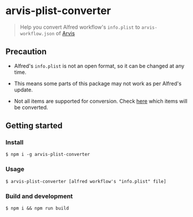 # arvis-plist-converter

> Help you convert Alfred workflow's `info.plist` to `arvis-workflow.json` of [Arvis](https://github.com/jopemachine/arvis)

## Precaution

* Alfred's `info.plist` is not an open format, so it can be changed at any time.

* This means some parts of this package may not work as per Alfred's update.

* Not all items are supported for conversion. Check [here](./constant.ts) which items will be converted.

## Getting started

### Install

```
$ npm i -g arvis-plist-converter
```

### Usage

```
$ arvis-plist-converter [alfred workflow's "info.plist" file]
```

### Build and development

```
$ npm i && npm run build
```